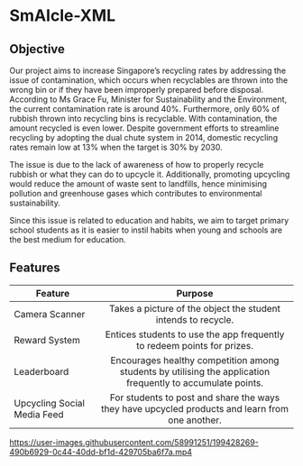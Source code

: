 
# SmAIcle-XML

## Objective


Our project aims to increase Singapore’s recycling rates by addressing the issue of contamination, which occurs when recyclables are thrown into the wrong bin or if they have been improperly prepared before disposal. According to Ms Grace Fu, Minister for Sustainability and the Environment, the current contamination rate is around 40%. Furthermore, only 60% of rubbish thrown into recycling bins is recyclable. With contamination, the amount recycled is even lower. Despite government efforts to streamline recycling by adopting the dual chute system in 2014, domestic recycling rates remain low at 13% when the target is 30% by 2030. 

The issue is due to the lack of awareness of how to properly recycle rubbish or what they can do to upcycle it. Additionally, promoting upcycling would reduce the amount of waste sent to landfills, hence minimising pollution and greenhouse gases which contributes to environmental sustainability.

Since this issue is related to education and habits, we aim to target primary school students as it is easier to instil habits when young and schools are the best medium for education.


## Features


| Feature | Purpose |
| -------- |:-------:|
| Camera Scanner | Takes a picture of the object the student intends to recycle. |
| Reward System | Entices students to use the app frequently to redeem points for prizes. |
| Leaderboard | Encourages healthy competition among students by utilising the application frequently to accumulate points. |
| Upcycling Social Media Feed | For students to post and share the ways they have upcycled products and learn from one another. |



https://user-images.githubusercontent.com/58991251/199428269-490b6929-0c44-40dd-bf1d-429705ba6f7a.mp4

